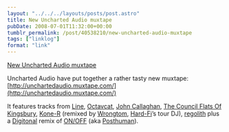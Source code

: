 ```yaml
---
layout: "../../../layouts/posts/post.astro"
title: New Uncharted Audio muxtape
pubDate: 2008-07-01T11:32:00+00:00
tumblr_permalink: /post/40538210/new-uncharted-audio-muxtape
tags: ["linklog"]
format: "link"
---
```


[New Uncharted Audio muxtape][1]

Uncharted Audio have put together a rather tasty new muxtape: [http://unchartedaudio.muxtape.com/](http://unchartedaudio.muxtape.com/)

It features tracks from [Line](http://www.last.fm/music/Line), [Octavcat](http://www.last.fm/music/Octavcat), [John Callaghan](http://www.last.fm/music/John+Callaghan), [The Council Flats Of Kingsbury](http://www.last.fm/music/The+Council+Flats+Of+Kingsbury), [Kone-R](http://www.last.fm/music/Kone-R) (remixed by [Wrongtom](http://www.last.fm/music/Wrongtom), [Hard-Fi](http://www.last.fm/music/Hard-Fi)’s tour DJ), [regolith](http://www.last.fm/music/regolith) plus a [Digitonal](http://www.last.fm/music/Digitonal) remix of [ON/OFF](http://www.last.fm/music/ON%252FOFF) (aka [Posthuman](http://www.last.fm/music/Posthuman)).

[1]: http://www.last.fm/user/ohskylab/journal/2008/07/01/21rxgp_new_uncharted_audio_muxtape
